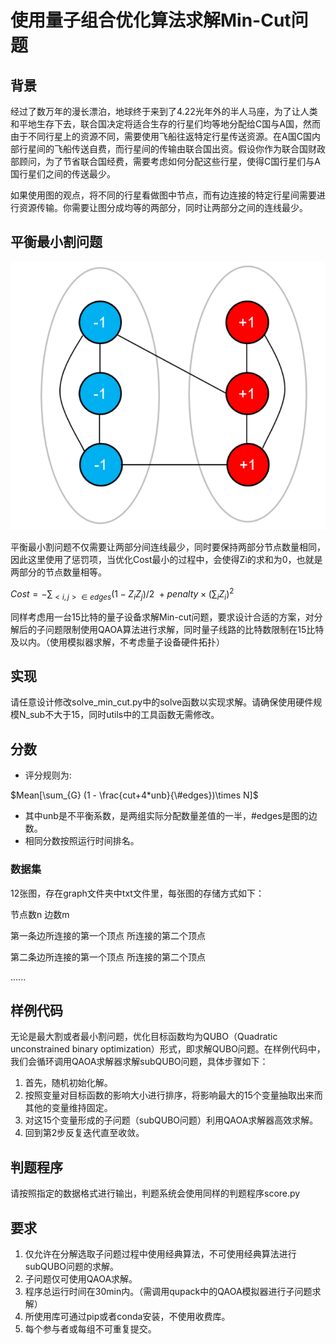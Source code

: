 # 使用量子组合优化算法求解Min-Cut问题

## 背景
经过了数万年的漫长漂泊，地球终于来到了4.22光年外的半人马座，为了让人类和平地生存下去，联合国决定将适合生存的行星们均等地分配给C国与A国，然而由于不同行星上的资源不同，需要使用飞船往返特定行星传送资源。在A国C国内部行星间的飞船传送自费，而行星间的传输由联合国出资。假设你作为联合国财政部顾问，为了节省联合国经费，需要考虑如何分配这些行星，使得C国行星们与A国行星们之间的传送最少。

如果使用图的观点，将不同的行星看做图中节点，而有边连接的特定行星间需要进行资源传输。你需要让图分成均等的两部分，同时让两部分之间的连线最少。

## 平衡最小割问题

![](graphs/min-cut.png) 

平衡最小割问题不仅需要让两部分间连线最少，同时要保持两部分节点数量相同，因此这里使用了惩罚项，当优化Cost最小的过程中，会使得Zi的求和为0，也就是两部分的节点数量相等。

$Cost= -\sum_{<i,j>\in edges} (1 - Z_i Z_j)/2\   + penalty\times(\sum_{i}Z_i)^2$

同样考虑用一台15比特的量子设备求解Min-cut问题，要求设计合适的方案，对分解后的子问题限制使用QAOA算法进行求解，同时量子线路的比特数限制在15比特及以内。（使用模拟器求解，不考虑量子设备硬件拓扑）

## 实现

请任意设计修改solve_min_cut.py中的solve函数以实现求解。请确保使用硬件规模N_sub不大于15，同时utils中的工具函数无需修改。


## 分数
- 评分规则为:

$Mean[\sum_{G} (1 - \frac{cut+4*unb}{\#edges})\times N]$

- 其中unb是不平衡系数，是两组实际分配数量差值的一半，#edges是图的边数。
- 相同分数按照运行时间排名。

### 数据集
12张图，存在graph文件夹中txt文件里，每张图的存储方式如下：

节点数n  边数m

第一条边所连接的第一个顶点   所连接的第二个顶点

第二条边所连接的第一个顶点   所连接的第二个顶点

......


## 样例代码
无论是最大割或者最小割问题，优化目标函数均为QUBO（Quadratic unconstrained binary optimization）形式，即求解QUBO问题。在样例代码中，我们会循环调用QAOA求解器求解subQUBO问题，具体步骤如下：
1. 首先，随机初始化解。
2. 按照变量对目标函数的影响大小进行排序，将影响最大的15个变量抽取出来而其他的变量维持固定。
3. 对这15个变量形成的子问题（subQUBO问题）利用QAOA求解器高效求解。
4. 回到第2步反复迭代直至收敛。


## 判题程序
请按照指定的数据格式进行输出，判题系统会使用同样的判题程序score.py


## 要求
1. 仅允许在分解选取子问题过程中使用经典算法，不可使用经典算法进行subQUBO问题的求解。
2. 子问题仅可使用QAOA求解。
3. 程序总运行时间在30min内。（需调用qupack中的QAOA模拟器进行子问题求解）
4. 所使用库可通过pip或者conda安装，不使用收费库。
5. 每个参与者或每组不可重复提交。